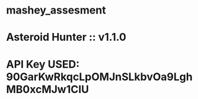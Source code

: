 # mashey_assesment

# Asteroid Hunter :: v1.1.0

# API Key USED: 90GarKwRkqcLpOMJnSLkbvOa9LghMB0xcMJw1CIU

